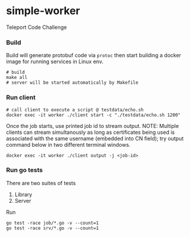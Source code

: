 # simple-worker
Teleport Code Challenge

### Build
Build will generate protobuf code via `protoc` then start building a docker image for running services in Linux env.
```
# build
make all
# server will be started automatically by Makefile
```

### Run client
```
# call client to execute a script @ testdata/echo.sh
docker exec -it worker ./client start -c "./testdata/echo.sh 1200"
```
Once the job starts, use printed job id to stream output.
NOTE: Multiple clients can stream simultanously as long as certificates being used is associated with the same username (embedded into CN  field); try output command below in two different terminal windows.
```
docker exec -it worker ./client output -j <job-id>
```

### Run go tests
There are two suites of tests
1. Library
2. Server

Run
```
go test -race job/*.go -v --count=1
go test -race srv/*.go -v --count=1
```
